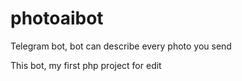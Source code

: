 # photoaibot
Telegram bot, bot can describe every photo you send

This bot, my first php project for edit
